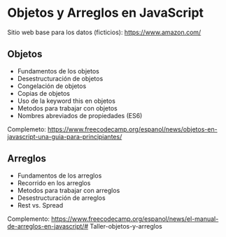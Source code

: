 # Objetos y Arreglos en JavaScript

Sitio web base para los datos (ficticios): https://www.amazon.com/

## Objetos

- Fundamentos de los objetos
- Desestructuración de objetos
- Congelación de objetos
- Copias de objetos
- Uso de la keyword this en objetos
- Metodos para trabajar con objetos
- Nombres abreviados de propiedades (ES6)

Complemeto: https://www.freecodecamp.org/espanol/news/objetos-en-javascript-una-guia-para-principiantes/

## Arreglos

- Fundamentos de los arreglos
- Recorrido en los arreglos
- Metodos para trabajar con arreglos
- Desestructuración de arreglos
- Rest vs. Spread

Complemento: https://www.freecodecamp.org/espanol/news/el-manual-de-arreglos-en-javascript/# Taller-objetos-y-arreglos
